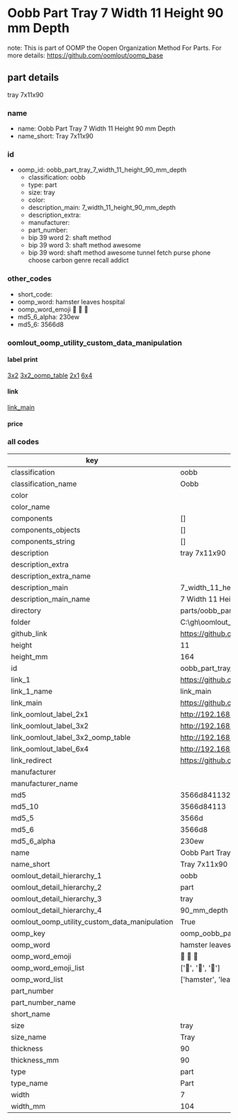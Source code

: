 # Oobb Part Tray 7 Width 11 Height 90 mm Depth  

note: This is part of OOMP the Oopen Organization Method For Parts. For more details: https://github.com/oomlout/oomp_base

##  part details
  



tray 7x11x90



### name
* name: Oobb Part Tray 7 Width 11 Height 90 mm Depth
* name_short: Tray 7x11x90 
### id
* oomp_id: oobb_part_tray_7_width_11_height_90_mm_depth
  * classification: oobb
  * type: part
  * size: tray
  * color: 
  * description_main: 7_width_11_height_90_mm_depth
  * description_extra: 
  * manufacturer: 
  * part_number: 
  * bip 39 word 2: shaft method
  * bip 39 word 3: shaft method awesome
  * bip 39 word: shaft method awesome tunnel fetch purse phone choose carbon genre recall addict

### other_codes
* short_code: 
* oomp_word: hamster leaves hospital
* oomp_word_emoji :hamster: :leaves: :hospital:
* md5_6_alpha: 230ew
* md5_6: 3566d8






### oomlout_oomp_utility_custom_data_manipulation
#### label print
[3x2](http://192.168.1.245:1112/?label=oomp%20230ew)
[3x2_oomp_table](http://192.168.1.108:1112/?label=oomp%20230ew)
[2x1](http://192.168.1.242:1112/?label=oomp%20230ew)
[6x4](http://192.168.1.55:1112/?label=oomp%20230ew)    

#### link

[link_main](https://github.com/oomlout/oomlout_oobb_version_4_generated_parts/tree/main/navigation_oomp/oobb/part/tray/7_width_11_height_90_mm_depth/part)                              

#### price







### all codes 
| key | value |  
| --- | --- |  
| classification | oobb |  
| classification_name | Oobb |  
| color |  |  
| color_name |  |  
| components | [] |  
| components_objects | [] |  
| components_string | [] |  
| description | tray 7x11x90 |  
| description_extra |  |  
| description_extra_name |  |  
| description_main | 7_width_11_height_90_mm_depth |  
| description_main_name | 7 Width 11 Height 90 mm Depth |  
| directory | parts/oobb_part_tray_7_width_11_height_90_mm_depth |  
| folder | C:\gh\oomlout_oobb_version_4_generated_parts\parts\oobb_part_tray_7_width_11_height_90_mm_depth |  
| github_link | https://github.com/oomlout/oomlout_oomp_part_src/tree/main/parts/oobb_part_tray_7_width_11_height_90_mm_depth |  
| height | 11 |  
| height_mm | 164 |  
| id | oobb_part_tray_7_width_11_height_90_mm_depth |  
| link_1 | https://github.com/oomlout/oomlout_oobb_version_4_generated_parts/tree/main/navigation_oomp/oobb/part/tray/7_width_11_height_90_mm_depth/part |  
| link_1_name | link_main |  
| link_main | https://github.com/oomlout/oomlout_oobb_version_4_generated_parts/tree/main/navigation_oomp/oobb/part/tray/7_width_11_height_90_mm_depth/part |  
| link_oomlout_label_2x1 | http://192.168.1.242:1112/?label=oomp%20230ew |  
| link_oomlout_label_3x2 | http://192.168.1.245:1112/?label=oomp%20230ew |  
| link_oomlout_label_3x2_oomp_table | http://192.168.1.108:1112/?label=oomp%20230ew |  
| link_oomlout_label_6x4 | http://192.168.1.55:1112/?label=oomp%20230ew |  
| link_redirect | https://github.com/oomlout/oomlout_oobb_version_4_generated_parts/tree/main/parts/oobb_tray_07_11_90 |  
| manufacturer |  |  
| manufacturer_name |  |  
| md5 | 3566d84113285472ba2aaea821230e27 |  
| md5_10 | 3566d84113 |  
| md5_5 | 3566d |  
| md5_6 | 3566d8 |  
| md5_6_alpha | 230ew |  
| name | Oobb Part Tray 7 Width 11 Height 90 mm Depth |  
| name_short | Tray 7x11x90  |  
| oomlout_detail_hierarchy_1 | oobb |  
| oomlout_detail_hierarchy_2 | part |  
| oomlout_detail_hierarchy_3 | tray |  
| oomlout_detail_hierarchy_4 | 90_mm_depth |  
| oomlout_oomp_utility_custom_data_manipulation | True |  
| oomp_key | oomp_oobb_part_tray_7_width_11_height_90_mm_depth |  
| oomp_word | hamster leaves hospital |  
| oomp_word_emoji | :hamster: :leaves: :hospital: |  
| oomp_word_emoji_list | [':hamster:', ':leaves:', ':hospital:'] |  
| oomp_word_list | ['hamster', 'leaves', 'hospital'] |  
| part_number |  |  
| part_number_name |  |  
| short_name |  |  
| size | tray |  
| size_name | Tray |  
| thickness | 90 |  
| thickness_mm | 90 |  
| type | part |  
| type_name | Part |  
| width | 7 |  
| width_mm | 104 |  

